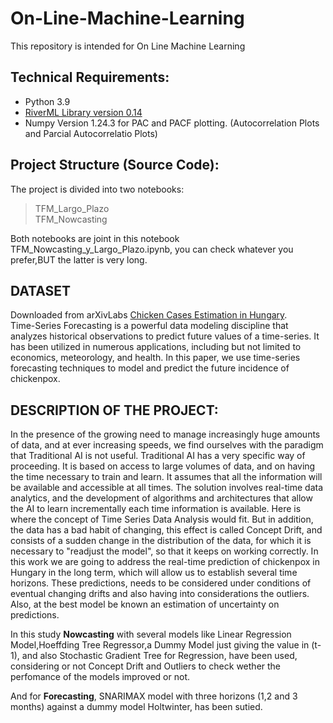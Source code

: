 # On-Line-Machine-Learning
This repository is intended for On Line Machine Learning
## Technical Requirements:
* Python 3.9
* [RiverML Library version 0.14](https://riverml.xyz/0.14.0/)
* Numpy Version 1.24.3 for PAC and PACF plotting. (Autocorrelation Plots and Parcial Autocorrelatio Plots)
## Project Structure (Source Code): 
The project is divided into two notebooks:
> TFM_Largo_Plazo <br>
> TFM_Nowcasting <br>

Both notebooks are joint in this notebook TFM_Nowcasting_y_Largo_Plazo.ipynb, you can check whatever you prefer,BUT the latter is very long.<br>
## DATASET
Downloaded from arXivLabs [Chicken Cases Estimation in Hungary](https://doi.org/10.48550/arXiv.2209.14129).<br>
Time-Series Forecasting is a powerful data modeling discipline that analyzes historical observations to predict future values of a time-series. It has been utilized in numerous applications, including but not limited to economics, meteorology, and health. In this paper, we use time-series forecasting techniques to model and predict the future incidence of chickenpox.
 
## DESCRIPTION OF THE PROJECT:
In the presence of the growing need to manage increasingly huge amounts of data, and at ever increasing speeds, we find ourselves with the paradigm that Traditional AI is not useful. Traditional AI has a very specific way of proceeding. It is based on access to large volumes of data, and on having the time necessary to train and learn. It assumes that all the information will be available and accessible at all times.
The solution involves real-time data analytics, and the development of algorithms and architectures that allow the AI to learn incrementally each time information is available. Here is where the concept of Time Series Data Analysis would fit. But in addition, the data has a bad habit of changing, this effect is called Concept Drift, and consists of a sudden change in the distribution of the data, for which it is necessary to "readjust the model", so that it keeps on working correctly. In this work we are going to address the real-time prediction of chickenpox in Hungary in the long term, which will allow us to establish several time horizons. These predictions, needs to be considered under conditions of eventual changing drifts and also having into considerations the outliers. Also, at the best model be known an estimation of uncertainty on predictions.<br>

 In this study **Nowcasting** with several models like Linear Regression Model,Hoeffding Tree Regressor,a Dummy Model just giving the value in (t-1), and also Stochastic Gradient Tree for Regression, have been used, considering or not Concept Drift and Outliers to check wether the perfomance of the models improved or not.

And for **Forecasting**, SNARIMAX model with three horizons (1,2 and 3 months) against a dummy model Holtwinter, has been sutied.
